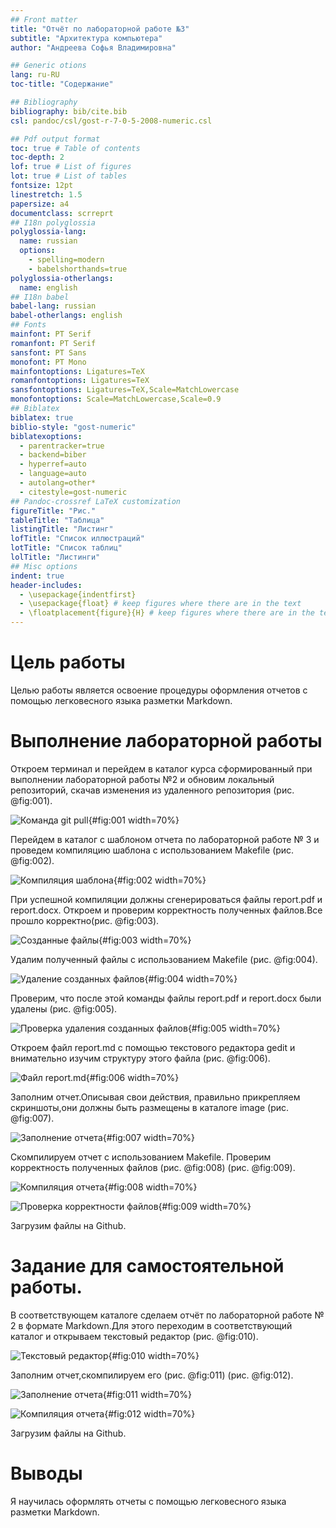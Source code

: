 ```yaml
---
## Front matter
title: "Отчёт по лабораторной работе №3"
subtitle: "Архитектура компьютера"
author: "Андреева Софья Владимировна"

## Generic otions
lang: ru-RU
toc-title: "Содержание"

## Bibliography
bibliography: bib/cite.bib
csl: pandoc/csl/gost-r-7-0-5-2008-numeric.csl

## Pdf output format
toc: true # Table of contents
toc-depth: 2
lof: true # List of figures
lot: true # List of tables
fontsize: 12pt
linestretch: 1.5
papersize: a4
documentclass: scrreprt
## I18n polyglossia
polyglossia-lang:
  name: russian
  options:
	- spelling=modern
	- babelshorthands=true
polyglossia-otherlangs:
  name: english
## I18n babel
babel-lang: russian
babel-otherlangs: english
## Fonts
mainfont: PT Serif
romanfont: PT Serif
sansfont: PT Sans
monofont: PT Mono
mainfontoptions: Ligatures=TeX
romanfontoptions: Ligatures=TeX
sansfontoptions: Ligatures=TeX,Scale=MatchLowercase
monofontoptions: Scale=MatchLowercase,Scale=0.9
## Biblatex
biblatex: true
biblio-style: "gost-numeric"
biblatexoptions:
  - parentracker=true
  - backend=biber
  - hyperref=auto
  - language=auto
  - autolang=other*
  - citestyle=gost-numeric
## Pandoc-crossref LaTeX customization
figureTitle: "Рис."
tableTitle: "Таблица"
listingTitle: "Листинг"
lofTitle: "Список иллюстраций"
lotTitle: "Список таблиц"
lolTitle: "Листинги"
## Misc options
indent: true
header-includes:
  - \usepackage{indentfirst}
  - \usepackage{float} # keep figures where there are in the text
  - \floatplacement{figure}{H} # keep figures where there are in the text
---
```


# Цель работы

Целью работы является освоение процедуры оформления отчетов с помощью легковесного
языка разметки Markdown.


# Выполнение лабораторной работы

Откроем терминал и перейдем в каталог курса сформированный при выполнении лабораторной работы
№2 и обновим локальный репозиторий, скачав изменения из удаленного репозитория (рис. @fig:001).

![Команда git pull](image/pic1.jpg){#fig:001 width=70%}

 Перейдем в каталог с шаблоном отчета по лабораторной работе № 3 и проведем компиляцию шаблона с использованием Makefile (рис. @fig:002).
 
![Компиляция шаблона](image/pic2.jpg){#fig:002 width=70%}

При успешной компиляции должны сгенерироваться файлы report.pdf и report.docx.
Откроем и проверим корректность полученных файлов.Все прошло корректно(рис. @fig:003).

![Созданные файлы](image/pic3.jpg){#fig:003 width=70%}

Удалим полученный файлы с использованием Makefile (рис. @fig:004).

![Удаление созданных файлов](image/pic4.jpg){#fig:004 width=70%}

Проверим, что после этой команды файлы report.pdf и report.docx были удалены (рис. @fig:005).

![Проверка удаления созданных файлов](image/pic5.jpg){#fig:005 width=70%}

 Откроем файл report.md c помощью текстового редактора gedit и внимательно изучим структуру этого файла (рис. @fig:006).
 
![Файл report.md](image/pic6.jpg){#fig:006 width=70%}

Заполним отчет.Описывая свои действия, правильно прикрепляем скриншоты,они должны быть размещены в каталоге image (рис. @fig:007).

![Заполнение отчета](image/pic7.jpg){#fig:007 width=70%}

Скомпилируем отчет с использованием Makefile. Проверим корректность полученных файлов (рис. @fig:008) (рис. @fig:009).

![Компиляция отчета](image/pic8.jpg){#fig:008 width=70%}

![Проверка корректности файлов](image/pic9.jpg){#fig:009 width=70%}

Загрузим файлы на Github. 


# Задание для самостоятельной работы.

В соответствующем каталоге сделаем отчёт по лабораторной работе № 2 в формате Markdown.Для этого переходим в соответствующий каталог и открываем текстовый редактор (рис. @fig:010).

![Текстовый редактор](image/pic10.jpg){#fig:010 width=70%}

Заполним отчет,скомпилируем его (рис. @fig:011) (рис. @fig:012).

![Заполнение отчета](image/pic11.jpg){#fig:011 width=70%}

![Компиляция отчета](image/pic12.jpg){#fig:012 width=70%}

Загрузим файлы на Github.
 
# Выводы

Я научилась оформлять отчеты с помощью легковесного
языка разметки Markdown.




